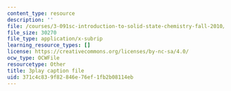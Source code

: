 ```yaml
---
content_type: resource
description: ''
file: /courses/3-091sc-introduction-to-solid-state-chemistry-fall-2010/371c4c839f82846e76ef1fb2b08114eb_cMaryERGZmY.srt
file_size: 30270
file_type: application/x-subrip
learning_resource_types: []
license: https://creativecommons.org/licenses/by-nc-sa/4.0/
ocw_type: OCWFile
resourcetype: Other
title: 3play caption file
uid: 371c4c83-9f82-846e-76ef-1fb2b08114eb
---
```

